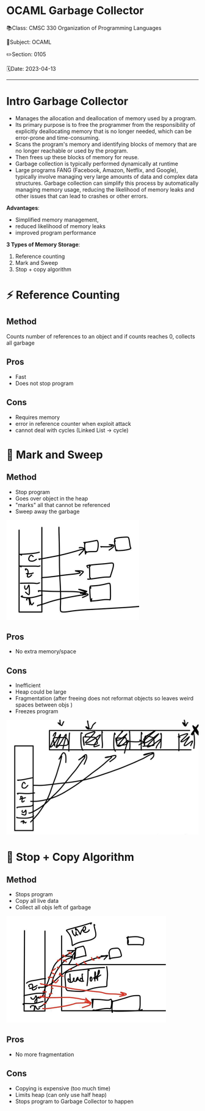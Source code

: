 # OCAML Garbage Collector

📚Class: CMSC 330 Organization of Programming Languages 

📓Subject: OCAML 

✏️Section: 0105 

🗓️Date: 2023-04-13

---

# Intro Garbage Collector

- Manages the allocation and deallocation of memory used by a program. 
- Its primary purpose is to free the programmer from the responsibility of explicitly deallocating memory that is no longer needed, which can be error-prone and time-consuming.
- Scans the program's memory and identifying blocks of memory that are no longer reachable or used by the program. 
- Then frees up these blocks of memory for reuse.
- Garbage collection is typically performed dynamically at runtime
- Large programs FANG (Facebook, Amazon, Netflix, and Google), typically involve managing very large amounts of data and complex data structures. Garbage collection can simplify this process by automatically managing memory usage, reducing the likelihood of memory leaks and other issues that can lead to crashes or other errors.

**Advantages**:
- Simplified memory management, 
- reduced likelihood of memory leaks
- improved program performance

**3 Types of Memory Storage**:
1. Reference counting
2. Mark and Sweep
3. Stop + copy algorithm


# ⚡️ Reference Counting

## Method
Counts number of references to an object and if counts reaches 0, collects all garbage

## Pros
- Fast
- Does not stop program

## Cons
- Requires memory
- error in reference counter when exploit attack
- cannot deal with cycles (Linked List $\rightarrow$ cycle)


# 🧹 Mark and Sweep

## Method
- Stop program
- Goes over object in the heap
- "marks" all that cannot be referenced
- Sweep away the garbage

![](../Assets/20230420020532.png)

## Pros
- No extra memory/space

## Cons
- Inefficient
- Heap could be large
- Fragmentation (after freeing does not reformat objects so leaves weird spaces between objs )
- Freezes program

![](../Assets/20230420020631.png)

# 🛑 Stop + Copy Algorithm

## Method

- Stops program
- Copy all live data
- Collect all objs left of garbage

![](../Assets/20230420021454.png)

## Pros
- No more fragmentation

## Cons
- Copying is expensive (too much time)
- Limits heap (can only use half heap)
- Stops program to Garbage Collector to happen
